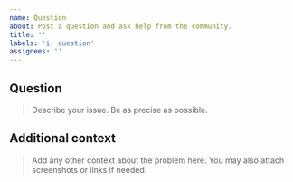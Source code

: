 ```yaml
---
name: Question
about: Post a question and ask help from the community.
title: ''
labels: 'i: question'
assignees: ''
---
```


## Question

> Describe your issue. Be as precise as possible.

## Additional context

> Add any other context about the problem here. You may also attach screenshots or links if needed.
